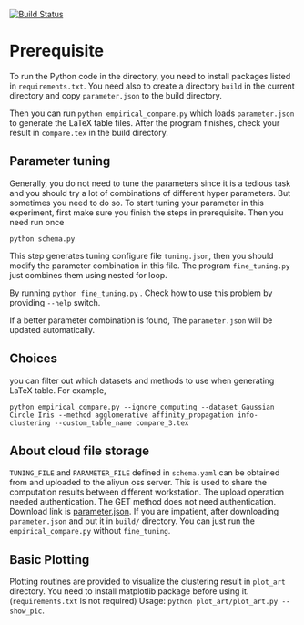 [![Build Status](https://travis-ci.com/zhaofeng-shu33/data-clustering-experiment.svg?branch=master)](https://travis-ci.com/zhaofeng-shu33/data-clustering-experiment)

# Prerequisite
To run the Python code in the directory, you need to install packages listed in `requirements.txt`. You need also to create a directory `build` in the current directory and copy `parameter.json` to the build directory.

Then you can run `python empirical_compare.py`  which loads `parameter.json` to generate the LaTeX table files. After the program finishes, check your result in `compare.tex` in the build directory.

## Parameter tuning

Generally, you do not need to tune the parameters since it is a tedious task and you should try a lot of combinations of different hyper parameters. But sometimes you need to do so. To start tuning your parameter in this experiment, first make sure you finish the steps in prerequisite. Then you need run once

```
python schema.py 
```
This step generates tuning configure file `tuning.json`, then you should modify the parameter combination in this file. The program `fine_tuning.py` just combines them using nested for loop.

By running `python fine_tuning.py` .  Check how to use this problem by providing `--help` switch.

If a better parameter combination is found, The `parameter.json` will be updated automatically.



## Choices
you can filter out which datasets and methods to use when generating LaTeX table. For example,
```shell
python empirical_compare.py --ignore_computing --dataset Gaussian Circle Iris --method agglomerative affinity_propagation info-clustering --custom_table_name compare_3.tex
```

## About cloud file storage
`TUNING_FILE` and `PARAMETER_FILE` defined in `schema.yaml` can be obtained from and uploaded to the aliyun oss server.
This is used to share the computation results between different workstation.
The upload operation needed authentication.
The GET method does not need authentication.
Download link is [parameter.json](http://data-visualization.leidenschaft.cn/research/info-clustering/code/utility/parameter.json).
If you are impatient, after downloading `parameter.json` and put it in `build/` directory. You can just run the `empirical_compare.py` without `fine_tuning`.

## Basic Plotting
Plotting routines are provided to visualize the clustering result in `plot_art` directory.
You need to install matplotlib package before using it. (`requirements.txt` is not required)
Usage: `python plot_art/plot_art.py --show_pic`. 
